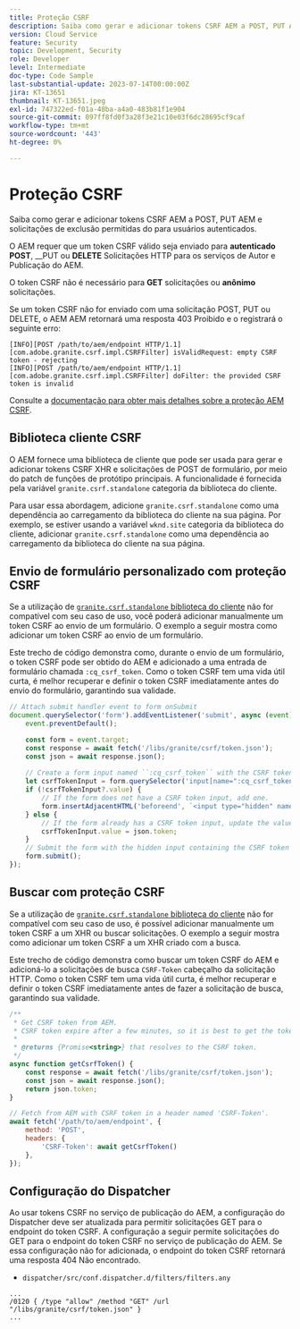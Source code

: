 ```yaml
---
title: Proteção CSRF
description: Saiba como gerar e adicionar tokens CSRF AEM a POST, PUT AEM e solicitações de exclusão permitidas do para usuários autenticados.
version: Cloud Service
feature: Security
topic: Development, Security
role: Developer
level: Intermediate
doc-type: Code Sample
last-substantial-update: 2023-07-14T00:00:00Z
jira: KT-13651
thumbnail: KT-13651.jpeg
exl-id: 747322ed-f01a-48ba-a4a0-483b81f1e904
source-git-commit: 097ff8fd0f3a28f3e21c10e03f6dc28695cf9caf
workflow-type: tm+mt
source-wordcount: '443'
ht-degree: 0%

---
```


# Proteção CSRF

Saiba como gerar e adicionar tokens CSRF AEM a POST, PUT AEM e solicitações de exclusão permitidas do para usuários autenticados.

O AEM requer que um token CSRF válido seja enviado para __autenticado__ __POST__, __PUT ou __DELETE__ Solicitações HTTP para os serviços de Autor e Publicação do AEM.

O token CSRF não é necessário para __GET__ solicitações ou __anônimo__ solicitações.

Se um token CSRF não for enviado com uma solicitação POST, PUT ou DELETE, o AEM AEM retornará uma resposta 403 Proibido e o registrará o seguinte erro:

```log
[INFO][POST /path/to/aem/endpoint HTTP/1.1][com.adobe.granite.csrf.impl.CSRFFilter] isValidRequest: empty CSRF token - rejecting
[INFO][POST /path/to/aem/endpoint HTTP/1.1][com.adobe.granite.csrf.impl.CSRFFilter] doFilter: the provided CSRF token is invalid
```

Consulte a [documentação para obter mais detalhes sobre a proteção AEM CSRF](https://experienceleague.adobe.com/docs/experience-manager-65/developing/introduction/csrf-protection.html).


## Biblioteca cliente CSRF

O AEM fornece uma biblioteca de cliente que pode ser usada para gerar e adicionar tokens CSRF XHR e solicitações de POST de formulário, por meio do patch de funções de protótipo principais. A funcionalidade é fornecida pela variável `granite.csrf.standalone` categoria da biblioteca do cliente.

Para usar essa abordagem, adicione `granite.csrf.standalone` como uma dependência ao carregamento da biblioteca do cliente na sua página. Por exemplo, se estiver usando a variável `wknd.site` categoria da biblioteca do cliente, adicionar `granite.csrf.standalone` como uma dependência ao carregamento da biblioteca do cliente na sua página.

## Envio de formulário personalizado com proteção CSRF

Se a utilização de [`granite.csrf.standalone` biblioteca do cliente](#csrf-client-library) não for compatível com seu caso de uso, você poderá adicionar manualmente um token CSRF ao envio de um formulário. O exemplo a seguir mostra como adicionar um token CSRF ao envio de um formulário.

Este trecho de código demonstra como, durante o envio de um formulário, o token CSRF pode ser obtido do AEM e adicionado a uma entrada de formulário chamada `:cq_csrf_token`. Como o token CSRF tem uma vida útil curta, é melhor recuperar e definir o token CSRF imediatamente antes do envio do formulário, garantindo sua validade.

```javascript
// Attach submit handler event to form onSubmit
document.querySelector('form').addEventListener('submit', async (event) => {
    event.preventDefault();

    const form = event.target;
    const response = await fetch('/libs/granite/csrf/token.json');
    const json = await response.json();
    
    // Create a form input named ``:cq_csrf_token`` with the CSRF token.
    let csrfTokenInput = form.querySelector('input[name=":cq_csrf_token"]');
    if (!csrfTokenInput?.value) {
        // If the form does not have a CSRF token input, add one.
        form.insertAdjacentHTML('beforeend', `<input type="hidden" name=":cq_csrf_token" value="${json.token}">`);
    } else {
        // If the form already has a CSRF token input, update the value.
        csrfTokenInput.value = json.token;
    }
    // Submit the form with the hidden input containing the CSRF token
    form.submit();
});
```

## Buscar com proteção CSRF

Se a utilização de [`granite.csrf.standalone` biblioteca do cliente](#csrf-client-library) não for compatível com seu caso de uso, é possível adicionar manualmente um token CSRF a um XHR ou buscar solicitações. O exemplo a seguir mostra como adicionar um token CSRF a um XHR criado com a busca.

Este trecho de código demonstra como buscar um token CSRF do AEM e adicioná-lo a solicitações de busca `CSRF-Token` cabeçalho da solicitação HTTP. Como o token CSRF tem uma vida útil curta, é melhor recuperar e definir o token CSRF imediatamente antes de fazer a solicitação de busca, garantindo sua validade.

```javascript
/**
 * Get CSRF token from AEM.
 * CSRF token expire after a few minutes, so it is best to get the token before each request.
 * 
 * @returns {Promise<string>} that resolves to the CSRF token.
 */
async function getCsrfToken() {
    const response = await fetch('/libs/granite/csrf/token.json');
    const json = await response.json();
    return json.token;
}

// Fetch from AEM with CSRF token in a header named 'CSRF-Token'.
await fetch('/path/to/aem/endpoint', {
    method: 'POST',
    headers: {
        'CSRF-Token': await getCsrfToken()
    },
});
```

## Configuração do Dispatcher

Ao usar tokens CSRF no serviço de publicação do AEM, a configuração do Dispatcher deve ser atualizada para permitir solicitações GET para o endpoint do token CSRF. A configuração a seguir permite solicitações do GET para o endpoint do token CSRF no serviço de publicação do AEM. Se essa configuração não for adicionada, o endpoint do token CSRF retornará uma resposta 404 Não encontrado.

* `dispatcher/src/conf.dispatcher.d/filters/filters.any`

```
...
/0120 { /type "allow" /method "GET" /url "/libs/granite/csrf/token.json" }
...
```
